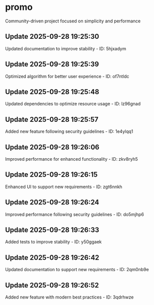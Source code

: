 # promo
Community-driven project focused on simplicity and performance

## Update 2025-09-28 19:25:30
Updated documentation to improve stability - ID: 5hjxadym


## Update 2025-09-28 19:25:39
Optimized algorithm for better user experience - ID: of7ntldc


## Update 2025-09-28 19:25:48
Updated dependencies to optimize resource usage - ID: lz96gnad


## Update 2025-09-28 19:25:57
Added new feature following security guidelines - ID: 1e4ylqq1


## Update 2025-09-28 19:26:06
Improved performance for enhanced functionality - ID: zkv8ryh5


## Update 2025-09-28 19:26:15
Enhanced UI to support new requirements - ID: zgt6nnkh


## Update 2025-09-28 19:26:24
Improved performance following security guidelines - ID: do5mjhp6


## Update 2025-09-28 19:26:33
Added tests to improve stability - ID: y50ggaek


## Update 2025-09-28 19:26:42
Updated documentation to support new requirements - ID: 2qm0nb9e


## Update 2025-09-28 19:26:52
Added new feature with modern best practices - ID: 3qdrhwze

